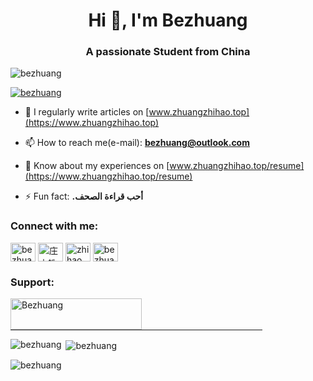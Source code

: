 <h1 align="center">Hi 👋, I'm Bezhuang</h1>
<h3 align="center">A passionate Student from China</h3>

<p align="left"> <img src="https://komarev.com/ghpvc/?username=bezhuang&label=Profile%20views&color=0e75b6&style=plastic" alt="bezhuang" /> </p>

<p align="left"> <a href="https://twitter.com/bezhuang" target="blank"><img src="https://img.shields.io/twitter/follow/bezhuang?logo=twitter&style=for-the-badge" alt="bezhuang" /></a> </p>

- 📝 I regularly write articles on [www.zhuangzhihao.top](https://www.zhuangzhihao.top)

- 📫 How to reach me(e-mail): **bezhuang@outlook.com**

- 📄 Know about my experiences on [www.zhuangzhihao.top/resume](https://www.zhuangzhihao.top/resume)

- ⚡ Fun fact: **.أحب قراءة الصحف**

<h3 align="left">Connect with me:</h3>
<p align="left">
<a href="https://twitter.com/bezhuang" target="blank"><img align="center" src="https://cdn.jsdelivr.net/npm/simple-icons@3.0.1/icons/twitter.svg" alt="bezhuang" height="30" width="40" /></a>
<a href="https://linkedin.com/in/庄之皓" target="blank"><img align="center" src="https://cdn.jsdelivr.net/npm/simple-icons@3.0.1/icons/linkedin.svg" alt="庄之皓" height="30" width="40" /></a>
<a href="https://fb.com/zhihao.zhuang.75" target="blank"><img align="center" src="https://cdn.jsdelivr.net/npm/simple-icons@3.0.1/icons/facebook.svg" alt="zhihao.zhuang.75" height="30" width="40" /></a>
<a href="https://instagram.com/bezhuang312" target="blank"><img align="center" src="https://cdn.jsdelivr.net/npm/simple-icons@3.0.1/icons/instagram.svg" alt="bezhuang312" height="30" width="40" /></a>
</p>

<h3 align="left">Support:</h3>
<p><a href="https://www.buymeacoffee.com/Bezhuang"> <img align="left" src="https://cdn.buymeacoffee.com/buttons/v2/default-yellow.png" height="50" width="210" alt="Bezhuang" /></a></p><br><br>

<HR style="FILTER: alpha(opacity=100,finishopacity=0,style=3)" width="80%" color=#987cb9 SIZE=3>

<p><img align="left" src="https://github-readme-stats.vercel.app/api/top-langs?username=bezhuang&show_icons=true&theme=highcontrast&locale=en&layout=compact" alt="bezhuang" /></p>

<p>&nbsp;<img align="center" src="https://github-readme-stats.vercel.app/api?username=bezhuang&show_icons=true&theme=highcontrast&locale=en" alt="bezhuang" /></p>

<p><img align="center" src="https://github-readme-streak-stats.herokuapp.com/?user=bezhuang&theme=highcontrast" alt="bezhuang" /></p>
